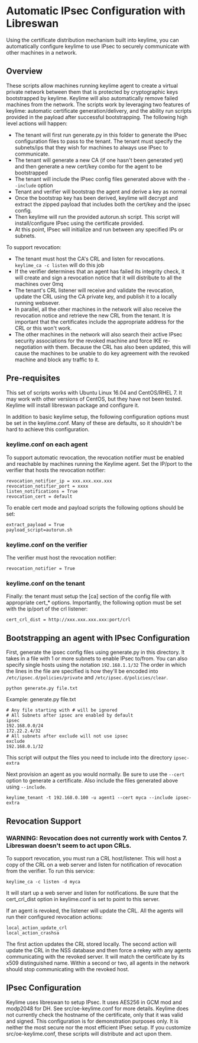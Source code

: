 # Automatic IPsec Configuration with Libreswan

Using the certificate distribution mechanism built into keylime, you can automatically configure keylime to use IPsec to securely communicate with other machines in a network.  

## Overview

These scripts allow machines running keylime agent to create a virtual private network between them that is protected by cryptographic keys bootstrapped by keylime.  Keylime will also automatically remove failed machines from the network.  The scripts work by leveraging two features of keylime: automatic certificate generation/delivery, and the ability run scripts provided in the payload after successful bootstrapping.  The following high level actions will happen:

* The tenant will first run generate.py in this folder to generate the IPsec configuration files to pass to the tenant. The tenant must specify the subnets/ips that they wish for machines to always use IPsec to communicate.
* The tenant will generate a new CA (if one hasn't been generated yet) and then generate a new cert/key combo for the agent to be bootstrapped
* The tenant will include the IPsec config files generated above with the `--include` option
* Tenant and verifier will bootstrap the agent and derive a key as normal
* Once the bootstrap key has been derived, keylime will decrypt and extract the zipped payload that includes both the cert/key and the ipsec config.
* Then keylime will run the provided autorun.sh script.  This script will install/configure IPsec using the certificate provided.
* At this point, IPsec will initialize and run between any specified IPs or subnets.

To support revocation:

* The tenant must host the CA's CRL and listen for revocations.  `keylime_ca -c listen` will do this job
* If the verifier determines that an agent has failed its integrity check, it will create and sign a revocation notice that it will distribute to all the machines over 0mq
* The tenant's CRL listener will receive and validate the revocation, update the CRL using the CA private key, and publish it to a locally running websever.
* In parallel, all the other machines in the network will also receive the revocation notice and retrieve the new CRL from the tenant.  It is important that the certificates include the appropriate address for the CRL or this won't work.
* The other machines in the network will also search their active IPsec security associations for the revoked machine and force IKE re-negotiation with them.  Because the CRL has also been updated, this will cause the machines to be unable to do key agreement with the revoked machine and block any traffic to it.

## Pre-requisites

This set of scripts works with Ubuntu Linux 16.04 and CentOS/RHEL 7.  It may work with other versions of CentOS, but they have not been tested.  Keylime will install libreswan package and configure it.

In addition to basic keylime setup, the following configuration options must be set in the keylime.conf.  Many of these are defaults, so it shouldn't be hard to achieve this configuration.

### keylime.conf on each agent

To support automatic revocation, the revocation notifier must be enabled and reachable by machines running the Keylime agent.  Set the IP/port to the verifier that hosts the revocation notifier:
```
revocation_notifier_ip = xxx.xxx.xxx.xxx
revocation_notifier_port = xxxx
listen_notifications = True
revocation_cert = default
```

To enable cert mode and payload scripts the following options should be set:
```
extract_payload = True
payload_script=autorun.sh
```

### keylime.conf on the verifier

The verifier must host the revocation notifier:

`revocation_notifier = True`

### keylime.conf on the tenant

Finally: the tenant must setup the [ca] section of the config file with appropriate cert_* options.
Importantly, the following option must be set with the ip/port of the crl listener:

`cert_crl_dist = http://xxx.xxx.xxx.xxx:port/crl`

## Bootstrapping an agent with IPsec Configuration

First, generate the ipsec config files using generate.py in this directory.  It takes in a file with 1 or more subnets to enable IPsec to/from.
You can also specify single hosts using the notation `192.168.1.1/32`  The order in which the lines in the file are specified is how they'll be encoded into `/etc/ipsec.d/policies/private` and `/etc/ipsec.d/policies/clear`.  

`python generate.py file.txt`

Example: generate.py file.txt

```
# Any file starting with # will be ignored
# All Subnets after ipsec are enabled by default
ipsec
192.168.0.0/24
172.22.2.4/32
# All subnets after exclude will not use ipsec
exclude
192.168.0.1/32
```

This script will output the files you need to include into the directory `ipsec-extra`

Next provision an agent as you would normally.  Be sure to use the `--cert` option to generate a certificate.  Also include the files generated above using `--include`.

`keylime_tenant -t 192.168.0.100 -u agent1 --cert myca --include ipsec-extra`

## Revocation Support

### WARNING: Revocation does not currently work with Centos 7.  Libreswan doesn't seem to act upon CRLs.

To support revocation, you must run a CRL host/listener.  This will host a copy of the CRL on a web server and listen for notification of revocation from the verifier.  To run this service:

`keylime_ca -c listen -d myca`
 
It will start up a web server and listen for notifications.  Be sure that the cert_crl_dist option in keylime.conf is set to point to this server.

If an agent is revoked, the listener will update the CRL.  All the agents will run their configured revocation actions:

```
local_action_update_crl
local_action_crashsa
```

The first action updates the CRL stored locally.  The second action will update the CRL in the NSS database and then force a rekey with any agents communicating with the revoked server. It will match the certificate by its x509 distinguished name. Within a second or two, all agents in the network should stop communicating with the revoked host. 

## IPsec Configuration

Keylime uses libreswan to setup IPsec.  It uses AES256 in GCM mod and modp2048 for DH.  See src/oe-keylime.conf for more details.  Keylime does not currently check the hostname of the certificate, only that it was valid and signed.  This configuration is for demonstration purposes only.  It is neither the most secure nor the most efficient IPsec setup.  If you customize src/oe-keylime.conf, these scripts will distribute and act upon them.
